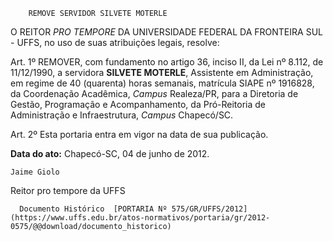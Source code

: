         REMOVE SERVIDOR SILVETE MOTERLE  

O REITOR *PRO TEMPORE* DA UNIVERSIDADE FEDERAL DA FRONTEIRA SUL - UFFS, no uso de suas atribuições legais, resolve:

 Art. 1º REMOVER, com fundamento no artigo 36, inciso II, da Lei nº 8.112, de 11/12/1990, a servidora **SILVETE MOTERLE**, Assistente em Administração, em regime de 40 (quarenta) horas semanais, matrícula SIAPE nº 1916828, da Coordenação Acadêmica, *Campus* Realeza/PR, para a Diretoria de Gestão, Programação e Acompanhamento, da Pró-Reitoria de Administração e Infraestrutura, *Campus* Chapecó/SC.

 Art. 2º Esta portaria entra em vigor na data de sua publicação.

  

   **Data do ato:** Chapecó-SC, 04 de junho de 2012.   
 

    Jaime Giolo    
 Reitor pro tempore da UFFS 

      Documento Histórico  [PORTARIA Nº 575/GR/UFFS/2012](https://www.uffs.edu.br/atos-normativos/portaria/gr/2012-0575/@@download/documento_historico)     
      